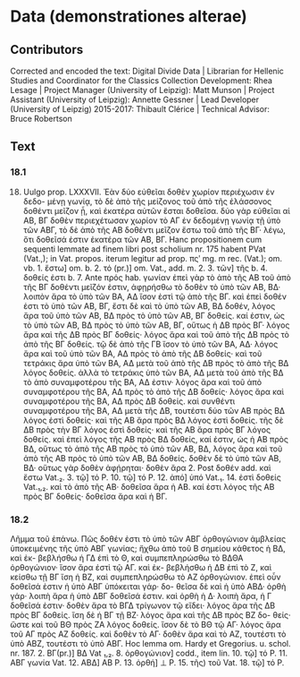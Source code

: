 # Data (demonstrationes alterae)  

## Contributors  
Corrected and encoded the text: Digital Divide Data | Librarian for Hellenic Studies and Coordinator for the Classics
    Collection Development: Rhea Lesage | Project Manager (University of Leipzig): Matt Munson | Project Assistant (University of Leipzig): Annette Gessner | Lead Developer (University of Leipzig) 2015-2017: Thibault Clérice | Technical Advisor: Bruce Robertson  

## Text  
### 18.1  
18. Uulgo prop. LXXXVII. Ἐὰν δύο εὐθεῖαι δοθὲν χωρίον περιέχωσιν ἐν δεδο- μένῃ γωνίᾳ, τὸ δὲ ἀπὸ τῆς μείζονος τοῦ ἀπὸ τῆς ἐλάσσονος δοθέντι μεῖζον ᾖ, καὶ ἑκατέρα αὐτῶν ἔσται δοθεῖσα. δύο γὰρ εὐθεῖαι αἱ ΑΒ, ΒΓ δοθὲν περιεχέτωσαν χωρίον τὸ ΑΓ ἐν δεδομένῃ γωνίᾳ τῇ ὑπὸ τῶν ΑΒΓ, τὸ δὲ ἀπὸ τῆς ΑΒ δοθέντι μεῖζον ἔστω τοῦ ἀπὸ τῆς ΒΓ· λέγω, ὅτι δοθεῖσά ἐστιν ἑκατέρα τῶν ΑΒ, ΒΓ. Hanc propositionem cum sequenti lemmate ad finem libri post scholium nr. 175 habent PVat (Vat.,); in Vat. propos. iterum legitur ad prop. πςʹ mg. m rec. (Vat.); om. vb. 1. ἔστω] om. b. 2. τό (pr.)] om. Vat., add. m. 2. 3. τῶν] τῆς b. 4. δοθείς ἐστι b. 7. Ante πρός hab. γωνίαν ἐπεὶ γὰρ τὸ ἀπὸ τῆς ΑΒ τοῦ ἀπὸ τῆς ΒΓ δοθέντι μεῖζόν ἐστιν, ἀφῃρήσθω τὸ δοθὲν τὸ ὑπὸ τῶν ΑΒ, ΒΔ· λοιπὸν ἄρα τὸ ὑπὸ τῶν BA, ΑΔ ἴσον ἐστὶ τῷ ἀπὸ τῆς ΒΓ. καὶ ἐπεὶ δοθέν ἐστι τὸ ὑπὸ τῶν ΑΒ, ΒΓ, ἔστι δὲ καὶ τὸ ὑπὸ τῶν ΑΒ, ΒΔ δοθέν, λόγος ἄρα τοῦ ὑπὸ τῶν ΑΒ, ΒΔ πρὸς τὸ ὑπὸ τῶν ΑΒ, ΒΓ δοθείς. καί ἐστιν, ὡς τὸ ὑπὸ τῶν ΑΒ, ΒΔ πρὸς τὸ ὑπὸ τῶν ΑΒ, ΒΓ, οὕτως ἡ ΔΒ πρὸς ΒΓ· λόγος ἄρα καὶ τῆς ΔΒ πρὸς ΒΓ δοθείς· λόγος ἄρα καὶ τοῦ ἀπὸ τῆς ΔΒ πρὸς τὸ ἀπὸ τῆς ΒΓ δοθείς. τῷ δὲ ἀπὸ τῆς ΓΒ ἴσον τὸ ὑπὸ τῶν ΒΑ, ΑΔ· λόγος ἄρα καὶ τοῦ ὑπὸ τῶν ΒΑ, ΑΔ πρὸς τὸ ἀπὸ τῆς ΔΒ δοθείς· καὶ τοῦ τετράκις ἄρα ὑπὸ τῶν ΒΑ, ΑΔ μετὰ τοῦ ἀπὸ τῆς ΔΒ πρὸς τὸ ἀπὸ τῆς ΒΔ λόγος δοθείς. ἀλλὰ τὸ τετράκις ὑπὸ τῶν ΒΑ, ΑΔ μετὰ τοῦ ἀπὸ τῆς ΒΔ τὸ ἀπὸ συναμφοτέρου τῆς ΒΑ, ΑΔ ἐστιν· λόγος ἄρα καὶ τοῦ ἀπὸ συναμφοτέρου τῆς ΒΑ, ΑΔ πρὸς τὸ ἀπὸ τῆς ΔΒ δοθείς· λόγος ἄρα καὶ συναμφοτέρου τῆς ΒΑ, ΑΔ πρὸς ΔΒ δοθείς. καὶ συνθέντι συναμφοτέρου τῆς ΒΑ, ΑΔ μετὰ τῆς ΔΒ, τουτέστι δύο τῶν ΑΒ πρὸς ΒΔ λόγος ἐστὶ δοθείς· καὶ τῆς ΑΒ ἄρα πρὸς ΒΔ λόγος ἐστὶ δοθείς. τῆς δὲ ΔΒ πρὸς τὴν ΒΓ λόγος ἐστὶ δοθείς· καὶ τῆς ΑΒ ἄρα πρὸς ΒΓ λόγος δοθείς. καὶ ἐπεὶ λόγος τῆς ΑΒ πρὸς ΒΔ δοθείς, καί ἐστιν, ὡς ἡ ΑΒ πρὸς ΒΔ, οὕτως τὸ ἀπὸ τῆς ΑΒ πρὸς τὸ ὑπὸ τῶν ΑΒ, ΒΔ, λόγος ἄρα καὶ τοῦ ἀπὸ τῆς ΑΒ πρὸς τὸ ὑπὸ τῶν ΑΒ, ΒΔ δοθείς. δοθὲν δὲ τὸ ὑπὸ τῶν ΑΒ, ΒΔ· οὕτως γὰρ δοθὲν ἀφῄρηται· δοθὲν ἄρα 2. Post δοθέν add. καὶ ἔστω Vat.₂. 3. τῷ] τό P. 10. τῷ] τό P. 12. ἀπό] ὑπό Vat.₁. 14. ἐστὶ δοθείς Vat.₁,₂. καὶ τὸ ἀπὸ τῆς ΑΒ· δοθεῖσα ἄρα ἡ ΑΒ. καί ἐστι λόγος τῆς ΑΒ πρὸς ΒΓ δοθείς· δοθεῖσα ἄρα καὶ ἡ ΒΓ.  
### 18.2  
Λῆμμα τοῦ ἐπάνω. Πῶς δοθέν ἐστι τὸ ὑπὸ τῶν ΑΒΓ ὀρθογώνιον ἀμβλείας ὑποκειμένης τῆς ὑπὸ ΑΒΓ γωνίας; ἤχθω ἀπὸ τοῦ Β σημείου κάθετος ἡ ΒΔ, καὶ ἐκ- βεβλήσθω ἡ ΓΔ ἐπὶ τὸ Θ, καὶ συμπεπληρώσθω τὸ ΒΔΘΑ ὀρθογώνιον· ἴσον ἄρα ἐστὶ τῷ ΑΓ. καὶ ἐκ- βεβλήσθω ἡ ΔΒ ἐπὶ τὸ Ζ, καὶ κείσθω τῇ ΒΓ ἴση ἡ ΒΖ, καὶ συμπεπληρώσθω τὸ ΑΖ ὀρθογώνιον. ἐπεὶ οὖν δοθεῖσά ἐστιν ἡ ὑπὸ ΑΒΓ ὑπόκειται γάρ· δο- θεῖσα δὲ καὶ ἡ ὑπὸ ΑΒΔ· ὀρθὴ γάρ· λοιπὴ ἄρα ἡ ὑπὸ ΔΒΓ δοθεῖσά ἐστιν. καὶ ὀρθὴ ἡ Δ· λοιπὴ ἄρα, ἡ Γ δοθεῖσά ἐστιν· δοθὲν ἄρα τὸ ΒΓΔ τρίγωνον τῷ εἴδει· λόγος ἄρα τῆς ΔΒ πρὸς ΒΓ δοθείς. ἴση δὲ ἡ ΒΓ τῇ ΒΖ· λόγος ἄρα καὶ τῆς ΔΒ πρὸς ΒΖ δο- θείς· ὥστε καὶ τοῦ ΒΘ πρὸς ΖΑ λόγος δοθείς. ἴσον δὲ τὸ ΒΘ τῷ ΑΓ· λόγος ἄρα τοῦ ΑΓ πρὸς ΑΖ δοθείς. καὶ δοθὲν τὸ ΑΓ· δοθὲν ἄρα καὶ τὸ ΑΖ, τουτέστι τὸ ὑπὸ ΑΒΖ, τουτέστι τὸ ὑπὸ AΒΓ. Hoc lemma om. Hardy et Gregorius. u. schol. nr. 187. 2. ΒΓ(pr.)] ΒΔ Vat ₁,₂. 8. ὀρθογώνιον] codd., item lin. 10. τῷ] τό P. 11. ΑΒΓ γωνία Vat. 12. ΑΒΔ] ΑΒ P. 13. ὀρθή] ⊥ Ρ. 15. τῆς) τοῦ Vat. 18. τῷ] τό Ρ.  
